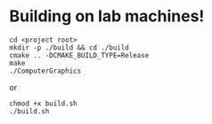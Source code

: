 # Building on lab machines!

```
cd <project root>
mkdir -p ./build && cd ./build
cmake .. -DCMAKE_BUILD_TYPE=Release
make
./ComputerGraphics
```

or

```
chmod +x build.sh
./build.sh
```